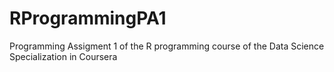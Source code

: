 # RProgrammingPA1
Programming Assigment 1 of the R programming course of the Data Science Specialization in Coursera
